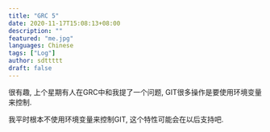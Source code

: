 ```yaml
---
title: "GRC 5"
date: 2020-11-17T15:08:13+08:00
description: ""
featured: "me.jpg"
languages: Chinese
tags: ["Log"]
author: sdttttt
draft: false
---
```


很有趣, 上个星期有人在GRC中和我提了一个问题, GIT很多操作是要使用环境变量来控制.

我平时根本不使用环境变量来控制GIT, 这个特性可能会在以后支持吧.